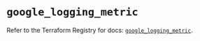 # `google_logging_metric`

Refer to the Terraform Registry for docs: [`google_logging_metric`](https://registry.terraform.io/providers/hashicorp/google-beta/5.21.0/docs/resources/google_logging_metric).
